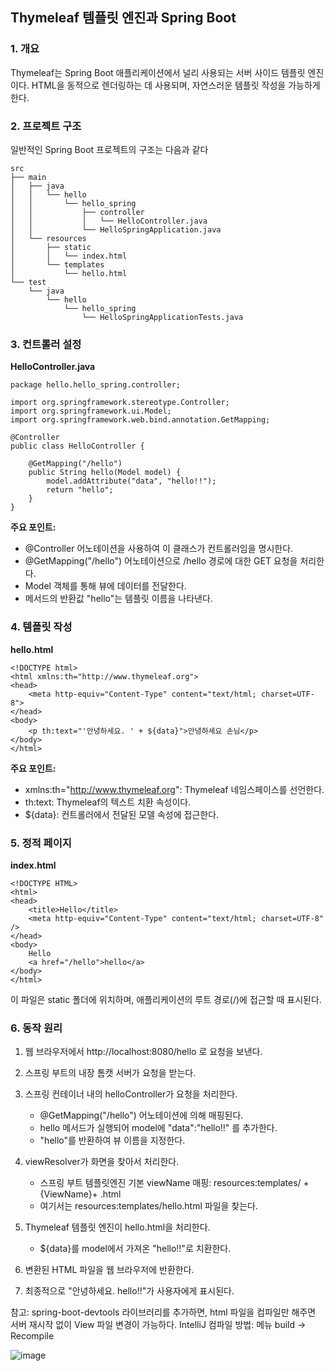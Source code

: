 ## Thymeleaf 템플릿 엔진과 Spring Boot

### 1. 개요

Thymeleaf는 Spring Boot 애플리케이션에서 널리 사용되는 서버 사이드 템플릿 엔진이다. HTML을 동적으로 렌더링하는 데 사용되며, 자연스러운 템플릿 작성을 가능하게 한다.

### 2. 프로젝트 구조

일반적인 Spring Boot 프로젝트의 구조는 다음과 같다

```
src
├── main
│   ├── java
│   │   └── hello
│   │       └── hello_spring
│   │           ├── controller
│   │           │   └── HelloController.java
│   │           └── HelloSpringApplication.java
│   └── resources
│       ├── static
│       │   └── index.html
│       └── templates
│           └── hello.html
└── test
    └── java
        └── hello
            └── hello_spring
                └── HelloSpringApplicationTests.java
```

### 3. 컨트롤러 설정

**HelloController.java**

```
package hello.hello_spring.controller;

import org.springframework.stereotype.Controller;
import org.springframework.ui.Model;
import org.springframework.web.bind.annotation.GetMapping;

@Controller
public class HelloController {

    @GetMapping("/hello")
    public String hello(Model model) {
        model.addAttribute("data", "hello!!");
        return "hello";
    }
}
```

**주요 포인트:**
- @Controller 어노테이션을 사용하여 이 클래스가 컨트롤러임을 명시한다.
- @GetMapping("/hello") 어노테이션으로 /hello 경로에 대한 GET 요청을 처리한다.
- Model 객체를 통해 뷰에 데이터를 전달한다.
- 메서드의 반환값 "hello"는 템플릿 이름을 나타낸다.

### 4. 템플릿 작성

**hello.html**

```
<!DOCTYPE html>
<html xmlns:th="http://www.thymeleaf.org">
<head>
    <meta http-equiv="Content-Type" content="text/html; charset=UTF-8">
</head>
<body>
    <p th:text="'안녕하세요. ' + ${data}">안녕하세요 손님</p>
</body>
</html>
```

**주요 포인트:**
- xmlns:th="http://www.thymeleaf.org": Thymeleaf 네임스페이스를 선언한다.
- th:text: Thymeleaf의 텍스트 치환 속성이다.
- ${data}: 컨트롤러에서 전달된 모델 속성에 접근한다.

### 5. 정적 페이지

**index.html**

```
<!DOCTYPE HTML>
<html>
<head>
    <title>Hello</title>
    <meta http-equiv="Content-Type" content="text/html; charset=UTF-8" />
</head>
<body>
    Hello
    <a href="/hello">hello</a>
</body>
</html>
```

이 파일은 static 폴더에 위치하며, 애플리케이션의 루트 경로(/)에 접근할 때 표시된다.

### 6. 동작 원리

1. 웹 브라우저에서 http://localhost:8080/hello 로 요청을 보낸다.

2. 스프링 부트의 내장 톰캣 서버가 요청을 받는다.

3. 스프링 컨테이너 내의 helloController가 요청을 처리한다.
   - @GetMapping("/hello") 어노테이션에 의해 매핑된다.
   - hello 메서드가 실행되어 model에 "data":"hello!!" 를 추가한다.
   - "hello"를 반환하여 뷰 이름을 지정한다.

4. viewResolver가 화면을 찾아서 처리한다.
   - 스프링 부트 템플릿엔진 기본 viewName 매핑: resources:templates/ +{ViewName}+ .html
   - 여기서는 resources:templates/hello.html 파일을 찾는다.

5. Thymeleaf 템플릿 엔진이 hello.html을 처리한다.
   - ${data}를 model에서 가져온 "hello!!"로 치환한다.

6. 변환된 HTML 파일을 웹 브라우저에 반환한다.

7. 최종적으로 "안녕하세요. hello!!"가 사용자에게 표시된다.

참고: spring-boot-devtools 라이브러리를 추가하면, html 파일을 컴파일만 해주면 서버 재시작 없이 View 파일 변경이 가능하다. 
IntelliJ 컴파일 방법: 메뉴 build -> Recompile

![image](https://github.com/user-attachments/assets/fa5a5e4f-612d-4be3-83dd-a60b3fad3f7f)


